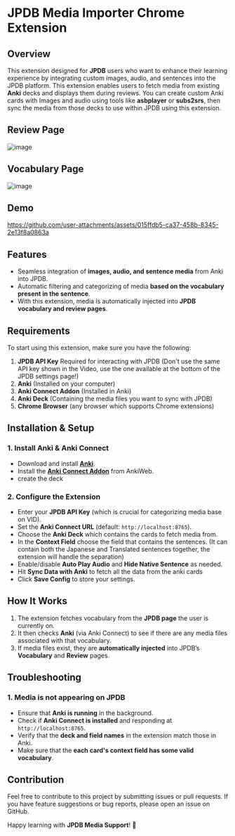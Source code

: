 # JPDB Media Importer Chrome Extension

## Overview
This extension designed for **JPDB** users who want to enhance their learning experience by integrating custom images, audio, and sentences into the JPDB platform.
This extension enables users to fetch media from existing **Anki** decks and displays them during reviews.  You can create custom Anki cards with Images and audio using tools like **asbplayer** or **subs2srs**, then sync the media from those decks to use within JPDB using this extension.

 
## Review Page
![image](https://github.com/user-attachments/assets/59a3bb4b-3056-4379-9f46-974e79fefdab)

## Vocabulary Page
![image](https://github.com/user-attachments/assets/a4a3941d-55f0-4c46-9219-c22ec486c334)

## Demo
https://github.com/user-attachments/assets/015ffdb5-ca37-458b-8345-2e13f8a0863a



## Features
- Seamless integration of **images, audio, and sentence media** from Anki into JPDB.
- Automatic filtering and categorizing of media **based on the vocabulary present in the sentence**.
- With this extension, media is automatically injected into **JPDB vocabulary and review pages**.

## Requirements
To start using this extension, make sure you have the following:

1. **JPDB API Key** Required for interacting with JPDB (Don't use the same API key shown in the Video, use the one available at the bottom of the JPDB settings page!)
2. **Anki** (Installed on your computer)
3. **Anki Connect Addon** (Installed in Anki)
4. **Anki Deck** (Containing the media files you want to sync with JPDB)
5. **Chrome Browser** (any browser which supports Chrome extensions)

## Installation & Setup
### 1. Install Anki & Anki Connect
- Download and install **[Anki](https://apps.ankiweb.net/)**.
- Install the **[Anki Connect Addon](https://ankiweb.net/shared/info/2055492159)** from AnkiWeb.
- create the deck 

### 2. Configure the Extension
- Enter your **JPDB API Key** (which is crucial for categorizing media base on VID).
- Set the **Anki Connect URL** (default: `http://localhost:8765`).
- Choose the **Anki Deck** which contains the cards to fetch media from.
- In the **Context Field** choose the field that contains the sentences. (It can contain both the Japanese and Translated sentences together, the extension will handle the separation) 
- Enable/disable **Auto Play Audio** and **Hide Native Sentence** as needed.
- Hit **Sync Data with Anki** to fetch all the data from the anki cards
- Click **Save Config** to store your settings.

## How It Works
1. The extension fetches vocabulary from the **JPDB page** the user is currently on.
2. It then checks **Anki** (via Anki Connect) to see if there are any media files associated with that vocabulary.
3. If media files exist, they are **automatically injected** into JPDB’s **Vocabulary** and **Review** pages.

## Troubleshooting
### 1. Media is not appearing on JPDB
- Ensure that **Anki is running** in the background.
- Check if **Anki Connect is installed** and responding at `http://localhost:8765`.
- Verify that the **deck and field names** in the extension match those in Anki.
- Make sure that the **each card's context field has some valid vocabulary**.


## Contribution
Feel free to contribute to this project by submitting issues or pull requests. If you have feature suggestions or bug reports, please open an issue on GitHub.


Happy learning with **JPDB Media Support**! 🎉

